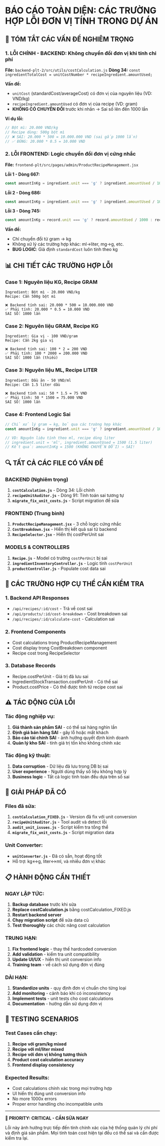 # BÁO CÁO TOÀN DIỆN: CÁC TRƯỜNG HỢP LỖI ĐƠN VỊ TÍNH TRONG DỰ ÁN

## 🚨 TÓM TẮT CÁC VẤN ĐỀ NGHIÊM TRỌNG

### 1. **LỖI CHÍNH - BACKEND**: Không chuyển đổi đơn vị khi tính chi phí

**File:** `backend-plt-2/src/utils/costCalculation.js`
**Dòng 34:** `const ingredientTotalCost = unitCostNumber * recipeIngredient.amountUsed;`

**Vấn đề:**
- `unitCost` (standardCost/averageCost) có đơn vị của nguyên liệu (VD: VND/kg)
- `recipeIngredient.amountUsed` có đơn vị của recipe (VD: gram)
- **KHÔNG CÓ CHUYỂN ĐỔI** trước khi nhân → Sai số lên đến 1000 lần

**Ví dụ lỗi:**
```javascript
// Bột mì: 20.000 VND/kg
// Recipe dùng: 500g bột mì
// ❌ SAI: 20.000 * 500 = 10.000.000 VND (sai gấp 1000 lần)
// ✅ ĐÚNG: 20.000 * 0.5 = 10.000 VND
```

### 2. **LỖI FRONTEND**: Logic chuyển đổi đơn vị cứng nhắc

**File:** `frontend-plt/src/pages/admin/ProductRecipeManagement.jsx`

**Lỗi 1 - Dòng 667:**
```jsx
const amountInKg = ingredient.unit === 'g' ? ingredient.amountUsed / 1000 : ingredient.amountUsed;
```

**Lỗi 2 - Dòng 686:**
```jsx
const amountInKg = ingredient.unit === 'g' ? ingredient.amountUsed / 1000 : ingredient.amountUsed;
```

**Lỗi 3 - Dòng 745:**
```jsx
const amountInKg = record.unit === 'g' ? record.amountUsed / 1000 : record.amountUsed;
```

**Vấn đề:**
- Chỉ chuyển đổi từ gram → kg
- Không xử lý các trường hợp khác: ml→liter, mg→g, etc.
- **BUG LOGIC**: Giả định `standardCost` luôn tính theo kg

## 📊 CHI TIẾT CÁC TRƯỜNG HỢP LỖI

### Case 1: Nguyên liệu KG, Recipe GRAM
```
Ingredient: Bột mì - 20.000 VND/kg
Recipe: Cần 500g bột mì

❌ Backend tính sai: 20.000 * 500 = 10.000.000 VND
✅ Phải tính: 20.000 * 0.5 = 10.000 VND
SAI SỐ: 1000 lần
```

### Case 2: Nguyên liệu GRAM, Recipe KG  
```
Ingredient: Gia vị - 100 VND/gram
Recipe: Cần 2kg gia vị

❌ Backend tính sai: 100 * 2 = 200 VND  
✅ Phải tính: 100 * 2000 = 200.000 VND
SAI SỐ: 1000 lần (thiếu)
```

### Case 3: Nguyên liệu ML, Recipe LITER
```
Ingredient: Dầu ăn - 50 VND/ml
Recipe: Cần 1.5 liter dầu

❌ Backend tính sai: 50 * 1.5 = 75 VND
✅ Phải tính: 50 * 1500 = 75.000 VND  
SAI SỐ: 1000 lần
```

### Case 4: Frontend Logic Sai
```jsx
// Chỉ xử lý gram → kg, bỏ qua các trường hợp khác
const amountInKg = ingredient.unit === 'g' ? ingredient.amountUsed / 1000 : ingredient.amountUsed;

// VD: Nguyên liệu tính theo ml, recipe dùng liter
// ingredient.unit = 'ml', ingredient.amountUsed = 1500 (1.5 liter)
// Kết quả: amountInKg = 1500 (KHÔNG CHUYỂN ĐỔI) → SAI!
```

## 🔍 TẤT CẢ CÁC FILE CÓ VẤN ĐỀ

### BACKEND (Nghiêm trọng)
1. **`costCalculation.js`** - Dòng 34: Lỗi chính
2. **`recipeUnitAuditor.js`** - Dòng 91: Tính toán sai tương tự
3. **`migrate_fix_unit_costs.js`** - Script migration để sửa

### FRONTEND (Trung bình)
1. **`ProductRecipeManagement.jsx`** - 3 chỗ logic cứng nhắc
2. **`CostBreakdown.jsx`** - Hiển thị kết quả sai từ backend
3. **`RecipeSelector.jsx`** - Hiển thị costPerUnit sai

### MODELS & CONTROLLERS
1. **`Recipe.js`** - Model có trường `costPerUnit` bị sai
2. **`ingredientInventoryController.js`** - Logic tính `costPerUnit`
3. **`productController.js`** - Populate cost data sai

## 🎯 CÁC TRƯỜNG HỢP CỤ THỂ CẦN KIỂM TRA

### 1. Backend API Responses
- `/api/recipes/:id/cost` - Trả về cost sai
- `/api/products/:id/cost-breakdown` - Cost breakdown sai
- `/api/recipes/:id/calculate-cost` - Calculation sai

### 2. Frontend Components  
- Cost calculations trong ProductRecipeManagement
- Cost display trong CostBreakdown component
- Recipe cost trong RecipeSelector

### 3. Database Records
- Recipe.costPerUnit - Giá trị đã lưu sai
- IngredientStockTransaction.costPerUnit - Có thể sai
- Product.costPrice - Có thể được tính từ recipe cost sai

## ⚠️ TÁC ĐỘNG CỦA LỖI

### Tác động nghiệp vụ:
1. **Giá thành sản phẩm SAI** - có thể sai hàng nghìn lần
2. **Định giá bán hàng SAI** - gây lỗ hoặc mất khách
3. **Báo cáo tài chính SAI** - ảnh hưởng quyết định kinh doanh
4. **Quản lý kho SAI** - tính giá trị tồn kho không chính xác

### Tác động kỹ thuật:
1. **Data corruption** - Dữ liệu đã lưu trong DB bị sai
2. **User experience** - Người dùng thấy số liệu không hợp lý
3. **Business logic** - Tất cả logic tính toán đều dựa trên số sai

## 🔧 GIẢI PHÁP ĐÃ CÓ

### Files đã sửa:
1. **`costCalculation_FIXED.js`** - Version đã fix với unit conversion
2. **`recipeUnitAuditor.js`** - Tool audit và detect lỗi
3. **`audit_unit_issues.js`** - Script kiểm tra tổng thể
4. **`migrate_fix_unit_costs.js`** - Script migration data

### Unit Converter:
- **`unitConverter.js`** - Đã có sẵn, hoạt động tốt
- Hỗ trợ: kg↔g, liter↔ml, và nhiều đơn vị khác

## 📋 HÀNH ĐỘNG CẦN THIẾT

### NGAY LẬP TỨC:
1. **Backup database** trước khi sửa
2. **Replace costCalculation.js** bằng costCalculation_FIXED.js  
3. **Restart backend server**
4. **Chạy migration script** để sửa data cũ
5. **Test thoroughly** các chức năng cost calculation

### TRUNG HẠN:
1. **Fix frontend logic** - thay thế hardcoded conversion
2. **Add validation** - kiểm tra unit compatibility
3. **Update UI/UX** - hiển thị unit conversion info
4. **Training team** - về cách sử dụng đơn vị đúng

### DÀI HẠN:  
1. **Standardize units** - quy định đơn vị chuẩn cho từng loại
2. **Add monitoring** - cảnh báo khi có inconsistency
3. **Implement tests** - unit tests cho cost calculations
4. **Documentation** - hướng dẫn sử dụng đơn vị

## 🧪 TESTING SCENARIOS

### Test Cases cần chạy:
1. **Recipe với gram/kg mixed**
2. **Recipe với ml/liter mixed** 
3. **Recipe với đơn vị không tương thích**
4. **Product cost calculation accuracy**
5. **Frontend display consistency**

### Expected Results:
- Cost calculations chính xác trong mọi trường hợp
- UI hiển thị đúng unit conversion info
- No more 1000x errors
- Proper error handling cho incompatible units

---

**🔴 PRIORITY: CRITICAL - CẦN SỬA NGAY**

Lỗi này ảnh hưởng trực tiếp đến tính chính xác của hệ thống quản lý chi phí và định giá sản phẩm. Mọi tính toán cost hiện tại đều có thể sai và cần được kiểm tra lại.
